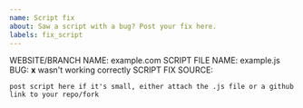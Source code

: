 ```yaml
---
name: Script fix
about: Saw a script with a bug? Post your fix here.
labels: fix_script
---
```


WEBSITE/BRANCH NAME: example.com
SCRIPT FILE NAME: example.js
BUG: **x** wasn't working correctly
SCRIPT FIX SOURCE:
```
post script here if it's small, either attach the .js file or a github link to your repo/fork
```